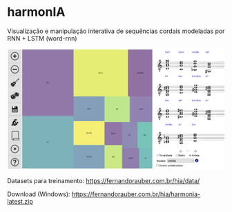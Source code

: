 # harmonIA
Visualização e manipulação interativa de sequências cordais modeladas por RNN + LSTM (word-rnn)

![Interface](UI.png?raw=true "Interface")

Datasets para treinamento:
https://fernandorauber.com.br/hia/data/

Download (Windows):
https://fernandorauber.com.br/hia/harmonia-latest.zip
